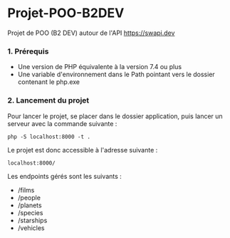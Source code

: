# Projet-POO-B2DEV
Projet de POO (B2 DEV) autour de l'API https://swapi.dev

### 1. Prérequis
* Une version de PHP équivalente à la version 7.4 ou plus
* Une variable d'environnement dans le Path pointant vers le dossier contenant le php.exe 

### 2. Lancement du projet

Pour lancer le projet, se placer dans le dossier application, puis lancer un serveur avec la commande suivante : 
```
php -S localhost:8000 -t .
```

Le projet est donc accessible à l'adresse suivante :
```
localhost:8000/
```

Les endpoints gérés sont les suivants :
* /films
* /people
* /planets
* /species
* /starships
* /vehicles